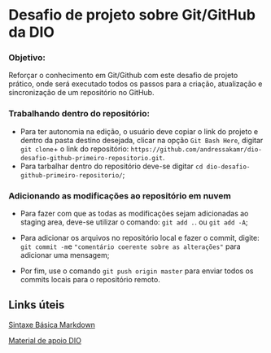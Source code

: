 # Desafio de projeto sobre Git/GitHub da DIO 
### Objetivo:
Reforçar o conhecimento em Git/Github com este desafio de projeto prático, onde será executado todos os passos para a criação, atualização e sincronização de um repositório no GitHub.

### Trabalhando dentro do repositório:
- Para ter autonomia na edição, o usuário deve copiar o link do projeto e dentro da pasta destino desejada, clicar na opção `Git Bash Here`, digitar `git clone`+ o link do repositório: `https://github.com/andressakamr/dio-desafio-github-primeiro-repositorio.git`.
- Para tarbalhar dentro do repositório deve-se digitar `cd dio-desafio-github-primeiro-repositorio/`; <p>
  
### Adicionando as modificações ao repositório em nuvem
- Para fazer com que as todas as modificações sejam adicionadas ao staging area, deve-se utilizar o comando: `git add .`. ou `git add -A`; <p>
- Para adicionar os arquivos no repositório local e fazer o commit, digite: `git commit -m`e `"comentário coerente sobre as alterações"` para adicionar uma mensagem; <p>
- Por fim, use o comando `git push origin master` para enviar todos os commits locais para o repositório remoto.

## Links úteis
[Sintaxe Básica Markdown](https://www.markdownguide.org/basic-syntax/) <p>
[Material de apoio DIO](https://drive.google.com/file/d/1IZu0qohv1JOmxjEra1lknDiiStU68bl4/view) 

